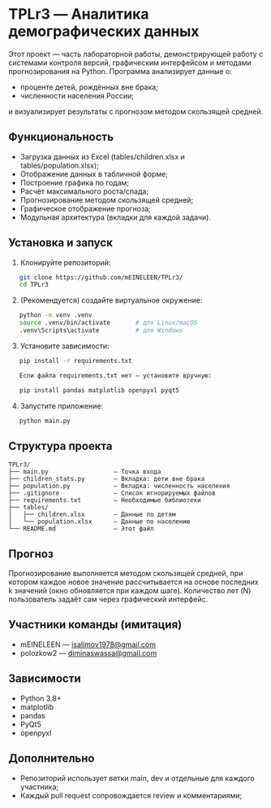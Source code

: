 # TPLr3 — Аналитика демографических данных

Этот проект — часть лабораторной работы, демонстрирующей работу с системами контроля версий, графическим интерфейсом и методами прогнозирования на Python. Программа анализирует данные о:

- проценте детей, рождённых вне брака;
- численности населения России;

и визуализирует результаты с прогнозом методом скользящей средней.

## Функциональность

- Загрузка данных из Excel (tables/children.xlsx и tables/population.xlsx);
- Отображение данных в табличной форме;
- Построение графика по годам;
- Расчёт максимального роста/спада;
- Прогнозирование методом скользящей средней;
- Графическое отображение прогноза;
- Модульная архитектура (вкладки для каждой задачи).

## Установка и запуск

1. Клонируйте репозиторий:

```bash
   git clone https://github.com/mEINELEEN/TPLr3/
   cd TPLr3
```

2. (Рекомендуется) создайте виртуальное окружение:
```bash
   python -m venv .venv
   source .venv/bin/activate       # для Linux/macOS
   .venv\Scripts\activate          # для Windows
```
3. Установите зависимости:
```bash
   pip install -r requirements.txt

   Если файла requirements.txt нет — установите вручную:

   pip install pandas matplotlib openpyxl pyqt5
```
4. Запустите приложение:
```bash
   python main.py
```
## Структура проекта
```
TPLr3/
├── main.py                  — Точка входа  
├── children_stats.py        — Вкладка: дети вне брака  
├── population.py            — Вкладка: численность населения 
├── .gitignore               — Список игнорируемых файлов
├── requirements.txt         — Необходимые библиотеки
├── tables/
│   ├── children.xlsx        — Данные по детям  
│   └── population.xlsx      — Данные по населению  
└── README.md                — Этот файл
```
## Прогноз

Прогнозирование выполняется методом скользящей средней, при котором каждое новое значение рассчитывается на основе последних k значений (окно обновляется при каждом шаге). Количество лет (N) пользователь задаёт сам через графический интерфейс.

## Участники команды (имитация)

- mEINELEEN — isalimov1978@gmail.com
- polozkow2 — diminaswassa@gmail.com

## Зависимости

- Python 3.8+
- matplotlib
- pandas
- PyQt5
- openpyxl

## Дополнительно

- Репозиторий использует ветки main, dev и отдельные для каждого участника;
- Каждый pull request сопровождается review и комментариями;